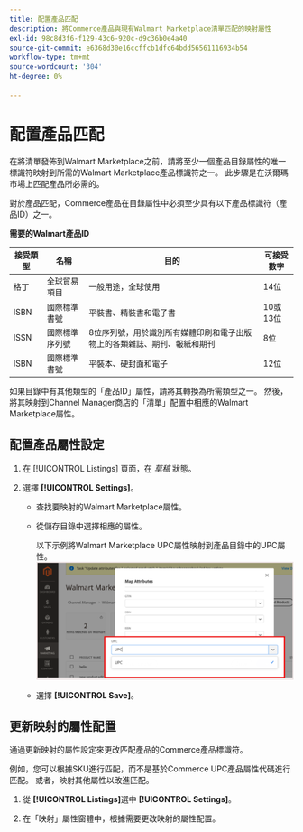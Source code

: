 ```yaml
---
title: 配置產品匹配
description: 將Commerce產品與現有Walmart Marketplace清單匹配的映射屬性
exl-id: 98c8d3f6-f129-43c6-920c-d9c36b0e4a40
source-git-commit: e6368d30e16ccffcb1dfc64bdd56561116934b54
workflow-type: tm+mt
source-wordcount: '304'
ht-degree: 0%

---
```



# 配置產品匹配

在將清單發佈到Walmart Marketplace之前，請將至少一個產品目錄屬性的唯一標識符映射到所需的Walmart Marketplace產品標識符之一。 此步驟是在沃爾瑪市場上匹配產品所必需的。

對於產品匹配，Commerce產品在目錄屬性中必須至少具有以下產品標識符（產品ID）之一。

**需要的Walmart產品ID**

| **接受類型** | **名稱** | **目的** | **可接受數字** |
|-------------------|--------------------------------------|--------------------------------------------------------------------------------------------------------------------------------------------------|-----------------------|
| 格丁 | 全球貿易項目 | 一般用途，全球使用 | 14位 |
| ISBN | 國際標準書號 | 平裝書、精裝書和電子書 | 10或13位 |
| ISSN | 國際標準序列號 | 8位序列號，用於識別所有媒體印刷和電子出版物上的各類雜誌、期刊、報紙和期刊 | 8位 |
| ISBN | 國際標準書號 | 平裝本、硬封面和電子 | 12位 |

如果目錄中有其他類型的「產品ID」屬性，請將其轉換為所需類型之一。 然後，將其映射到Channel Manager商店的「清單」配置中相應的Walmart Marketplace屬性。

## 配置產品屬性設定

1. 在 [!UICONTROL Listings] 頁面，在 *草稿* 狀態。

1. 選擇 **[!UICONTROL Settings]**。

   - 查找要映射的Walmart Marketplace屬性。

   - 從儲存目錄中選擇相應的屬性。

      以下示例將Walmart Marketplace UPC屬性映射到產品目錄中的UPC屬性。
   ![映射產品匹配條件的屬性](assets/products-map-attributes-for--match.png)

   - 選擇 **[!UICONTROL Save]**。


## 更新映射的屬性配置

通過更新映射的屬性設定來更改匹配產品的Commerce產品標識符。

例如，您可以根據SKU進行匹配，而不是基於Commerce UPC產品屬性代碼進行匹配。 或者，映射其他屬性以改進匹配。

1. 從 **[!UICONTROL Listings]**&#x200B;選中 **[!UICONTROL Settings]**。

1. 在「映射」屬性窗體中，根據需要更改映射的屬性配置。
